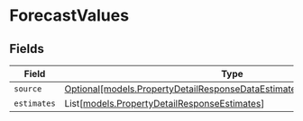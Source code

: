 # ForecastValues


## Fields

| Field                                                                                                                                            | Type                                                                                                                                             | Required                                                                                                                                         | Description                                                                                                                                      |
| ------------------------------------------------------------------------------------------------------------------------------------------------ | ------------------------------------------------------------------------------------------------------------------------------------------------ | ------------------------------------------------------------------------------------------------------------------------------------------------ | ------------------------------------------------------------------------------------------------------------------------------------------------ |
| `source`                                                                                                                                         | [Optional[models.PropertyDetailResponseDataEstimatesForecastValuesSource]](../models/propertydetailresponsedataestimatesforecastvaluessource.md) | :heavy_minus_sign:                                                                                                                               | N/A                                                                                                                                              |
| `estimates`                                                                                                                                      | List[[models.PropertyDetailResponseEstimates](../models/propertydetailresponseestimates.md)]                                                     | :heavy_minus_sign:                                                                                                                               | N/A                                                                                                                                              |